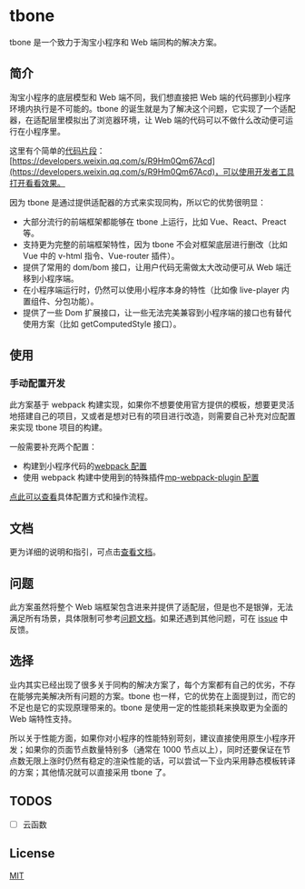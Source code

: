 # tbone

tbone 是一个致力于淘宝小程序和 Web 端同构的解决方案。

## 简介

淘宝小程序的底层模型和 Web 端不同，我们想直接把 Web 端的代码挪到小程序环境内执行是不可能的。tbone 的诞生就是为了解决这个问题，它实现了一个适配器，在适配层里模拟出了浏览器环境，让 Web 端的代码可以不做什么改动便可运行在小程序里。

这里有个简单的[代码片段](https://developers.weixin.qq.com/miniapp/dev/devtools/minicode.html)：[https://developers.weixin.qq.com/s/R9Hm0Qm67Acd](https://developers.weixin.qq.com/s/R9Hm0Qm67Acd)，可以使用开发者工具打开看看效果。

因为 tbone 是通过提供适配器的方式来实现同构，所以它的优势很明显：

* 大部分流行的前端框架都能够在 tbone 上运行，比如 Vue、React、Preact 等。
* 支持更为完整的前端框架特性，因为 tbone 不会对框架底层进行删改（比如 Vue 中的 v-html 指令、Vue-router 插件）。
* 提供了常用的 dom/bom 接口，让用户代码无需做太大改动便可从 Web 端迁移到小程序端。
* 在小程序端运行时，仍然可以使用小程序本身的特性（比如像 live-player 内置组件、分包功能）。
* 提供了一些 Dom 扩展接口，让一些无法完美兼容到小程序端的接口也有替代使用方案（比如 getComputedStyle 接口）。

## 使用

<!-- 为了可以让开发者可以更自由地进行项目的搭建，以下提供了三种方式，任选其一即可：

### 使用 tbone-cli 快速开发

对于新项目，可以使用 `tbone-cli` 来创建项目，首先安装 `tbone-cli`:

```
npm install -g tbone-cli
```

创建项目：

```
tbone init my-app
```

进入项目，按照 README.md 的指引进行开发：

```
// 开发小程序端
npm run mp

// 开发 Web 端
npm run web

// 构建 Web 端
npm run build
```

> PS：项目基于 webpack 构建，关于 webpack 方面的配置可以[点此查看](https://webpack.js.org/configuration/)，而关于小程序构建相关的详细配置细节可以[参考此文档](https://wechat-miniapp.github.io/kbone/docs/guide/tutorial.html)。

### 使用模板快速开发

除了使用 tbone-cli 外，也可以直接将现有模板 clone 下来，然后在模板基础上进行开发改造：

* [Vue 项目模板](https://github.com/wechat-miniapp/tbone-template-vue)
* [React 项目模板](https://github.com/wechat-miniapp/tbone-template-react)
* [tbone-ui 项目模板](https://github.com/wechat-miniapp/tbone-template-tboneui)
* [Preact 项目模板](https://github.com/wechat-miniapp/tbone-template-preact)
* [Omi 项目模板](https://github.com/omijs/template-tbone)

项目 clone 下来后，按照项目中 README.md 的指引进行开发。 -->

### 手动配置开发

此方案基于 webpack 构建实现，如果你不想要使用官方提供的模板，想要更灵活地搭建自己的项目，又或者是想对已有的项目进行改造，则需要自己补充对应配置来实现 tbone 项目的构建。

一般需要补充两个配置：

* 构建到小程序代码的[webpack 配置](https://webpack.js.org/configuration/)
* 使用 webpack 构建中使用到的特殊插件[mp-webpack-plugin 配置](https://wechat-miniapp.github.io/kbone/docs/config/)

[点此可以查看](https://wechat-miniapp.github.io/kbone/docs/guide/tutorial.html)具体配置方式和操作流程。

## 文档

更为详细的说明和指引，可点击[查看文档](https://wechat-miniapp.github.io/kbone/docs/)。

## 问题

此方案虽然将整个 Web 端框架包含进来并提供了适配层，但是也不是银弹，无法满足所有场景，具体限制可参考[问题文档](https://wechat-miniapp.github.io/kbone/docs/qa/)。如果还遇到其他问题，可在 [issue](https://github.com/wechat-miniapp/tbone/issues) 中反馈。

## 选择

业内其实已经出现了很多关于同构的解决方案了，每个方案都有自己的优劣，不存在能够完美解决所有问题的方案。tbone 也一样，它的优势在上面提到过，而它的不足也是它的实现原理带来的。tbone 是使用一定的性能损耗来换取更为全面的 Web 端特性支持。

所以关于性能方面，如果你对小程序的性能特别苛刻，建议直接使用原生小程序开发；如果你的页面节点数量特别多（通常在 1000 节点以上），同时还要保证在节点数无限上涨时仍然有稳定的渲染性能的话，可以尝试一下业内采用静态模板转译的方案；其他情况就可以直接采用 tbone 了。

## TODOS

- [ ] 云函数

## License

[MIT](./LICENSE)
